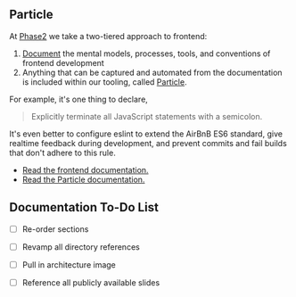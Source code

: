 ## Particle

At [Phase2](https://www.phase2technology.com) we take a two-tiered approach to frontend:

1. [Document](frontend/thinking.md) the mental models, processes, tools, and conventions of frontend development
2. Anything that can be captured and automated from the documentation is included within our tooling, called [Particle](particle/README.md).

For example, it's one thing to declare,

> Explicitly terminate all JavaScript statements with a semicolon.

It's even better to configure eslint to extend the AirBnB ES6 standard, give realtime feedback during development, and prevent commits and fail builds that don't adhere to this rule.

* [Read the frontend documentation.](frontend/thinking.md)
* [Read the Particle documentation.](particle/README.md)

## Documentation To-Do List

* [ ] Re-order sections
* [ ] Revamp all directory references
* [ ] Pull in architecture image
* [ ] Reference all publicly available slides

